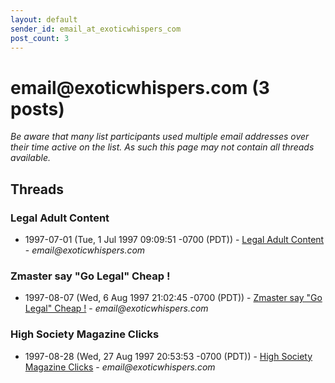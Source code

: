 ```yaml
---
layout: default
sender_id: email_at_exoticwhispers_com
post_count: 3
---
```


# email<span>@</span>exoticwhispers.com (3 posts)

_Be aware that many list participants used multiple email addresses over their time active on the list. As such this page may not contain all threads available._

## Threads

### Legal Adult Content
+ 1997-07-01 (Tue, 1 Jul 1997 09:09:51 -0700 (PDT)) - [Legal Adult Content](/archive/1997/07/f9cb0aa4fa1b90a2447c1026157e352219c948bc966d38d905514d511dc5bd32) - _email@exoticwhispers.com_

### Zmaster say "Go Legal" Cheap !
+ 1997-08-07 (Wed, 6 Aug 1997 21:02:45 -0700 (PDT)) - [Zmaster say "Go Legal" Cheap !](/archive/1997/08/953da597e3fd31a375b1dd22d884ca71eb77fe277a67903ed70e625d41cc9fbc) - _email@exoticwhispers.com_

### High Society Magazine Clicks
+ 1997-08-28 (Wed, 27 Aug 1997 20:53:53 -0700 (PDT)) - [High Society Magazine Clicks](/archive/1997/08/db2fa477ee2704fcaa6757f54ce933039b388990b9e2a50bbdceddfa2ac44dbe) - _email@exoticwhispers.com_


